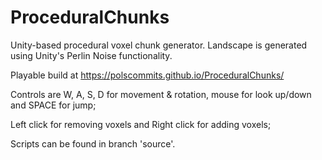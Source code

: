 # ProceduralChunks
Unity-based procedural voxel chunk generator. Landscape is generated using Unity's Perlin Noise functionality.

Playable build at https://polscommits.github.io/ProceduralChunks/

Controls are W, A, S, D for movement & rotation, mouse for look up/down and SPACE for jump;

Left click for removing voxels and Right click for adding voxels;

Scripts can be found in branch 'source'.
